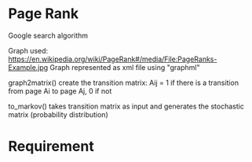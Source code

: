 # Page Rank
Google search algorithm 

Graph used: https://en.wikipedia.org/wiki/PageRank#/media/File:PageRanks-Example.jpg 
Graph represented as xml file using "graphml"

graph2matrix() create the transition matrix:
Aij = 1 if there is a transition from page Ai to page Aj, 
      0 if not
             
to_markov() takes transition matrix as input and generates the stochastic matrix (probability distribution)


# Requirement
